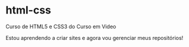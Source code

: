 # html-css
 Curso de HTML5 e CSS3 do Curso em Video

 Estou aprendendo a criar sites e agora vou gerenciar meus repositórios!
 